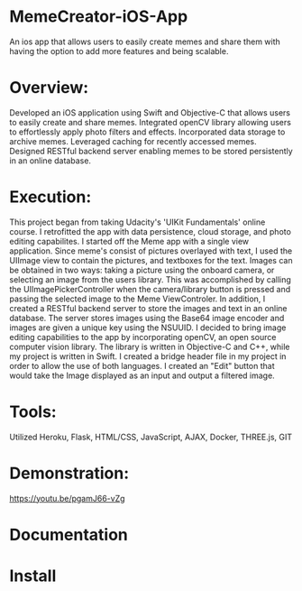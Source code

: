 # MemeCreator-iOS-App
An ios app that allows users to easily create memes and share them with having the option to add more features and being scalable.  
# Overview: 
Developed an iOS application using Swift and Objective-C that allows users to easily create and share memes. Integrated openCV
library allowing users to effortlessly apply photo filters and effects. Incorporated data storage to archive memes. Leveraged caching for recently
accessed memes. Designed RESTful backend server enabling memes to be stored persistently in an online database.
# Execution: 
This project began from taking Udacity's 'UIKit Fundamentals' online course. I retrofitted the app with data persistence, cloud
storage, and photo editing capabilites. I started off the Meme app with a single view application. Since meme's consist of pictures overlayed with
text, I used the UIImage view to contain the pictures, and textboxes for the text. Images can be obtained in two ways: taking a picture using the
onboard camera, or selecting an image from the users library. This was accomplished by calling the UIImagePickerController when the
camera/library button is pressed and passing the selected image to the Meme ViewControler.
In addition, I created a RESTful backend server to store the images and text in an online database. The server stores images using the Base64
image encoder and images are given a unique key using the NSUUID. I decided to bring image editing capabilities to the app by incorporating
openCV, an open source computer vision library. The library is written in Objective-C and C++, while my project is written in Swift. I created a
bridge header file in my project in order to allow the use of both languages. I created an "Edit" button that would take the Image displayed as an
input and output a filtered image. 
# Tools: 
Utilized Heroku, Flask, HTML/CSS, JavaScript, AJAX, Docker, THREE.js, GIT
# Demonstration: 
https://youtu.be/pgamJ66-vZg

# Documentation 

# Install 
